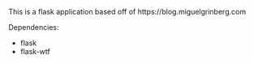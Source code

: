 <html>
<body>
<div><p>This is a flask application based off of https://blog.miguelgrinberg.com</p></div>
<div><p>Dependencies: <ul><li>flask</li><li>flask-wtf</li></ul></p></div>
</body>
</html>